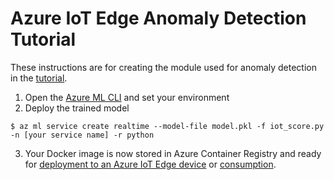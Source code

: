 # Azure IoT Edge Anomaly Detection Tutorial
These instructions are for creating the module used for anomaly detection in the [tutorial](https://docs.microsoft.com/en-us/azure/iot-edge/tutorial-deploy-machine-learning/).

1. Open the [Azure ML CLI](https://docs.microsoft.com/en-us/azure/machine-learning/preview/model-management-service-deploy) and set your environment
2. Deploy the trained model
```
$ az ml service create realtime --model-file model.pkl -f iot_score.py -n [your service name] -r python
```
3. Your Docker image is now stored in Azure Container Registry and ready for [deployment to an Azure IoT Edge device](https://docs.microsoft.com/en-us/azure/machine-learning/preview/deploy-to-iot-edge-device) or [consumption](https://docs.microsoft.com/en-us/azure/machine-learning/preview/model-management-consumption).
